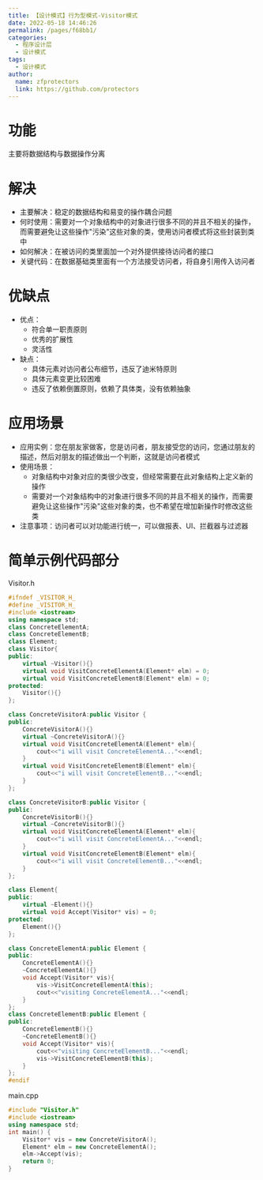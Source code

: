 ```yaml
---
title: 【设计模式】行为型模式-Visitor模式
date: 2022-05-18 14:46:26
permalink: /pages/f68bb1/
categories: 
  - 程序设计层
  - 设计模式
tags: 
  - 设计模式
author: 
  name: zfprotectors
  link: https://github.com/protectors
---
```

# 功能
主要将数据结构与数据操作分离
# 解决
- 主要解决：稳定的数据结构和易变的操作耦合问题
- 何时使用：需要对一个对象结构中的对象进行很多不同的并且不相关的操作，而需要避免让这些操作"污染"这些对象的类，使用访问者模式将这些封装到类中
- 如何解决：在被访问的类里面加一个对外提供接待访问者的接口
- 关键代码：在数据基础类里面有一个方法接受访问者，将自身引用传入访问者

# 优缺点
- 优点：
    - 符合单一职责原则
    - 优秀的扩展性
    - 灵活性
- 缺点：
    - 具体元素对访问者公布细节，违反了迪米特原则
    - 具体元素变更比较困难
    - 违反了依赖倒置原则，依赖了具体类，没有依赖抽象

# 应用场景
- 应用实例：您在朋友家做客，您是访问者，朋友接受您的访问，您通过朋友的描述，然后对朋友的描述做出一个判断，这就是访问者模式
- 使用场景：
    - 对象结构中对象对应的类很少改变，但经常需要在此对象结构上定义新的操作
    - 需要对一个对象结构中的对象进行很多不同的并且不相关的操作，而需要避免让这些操作"污染"这些对象的类，也不希望在增加新操作时修改这些类
- 注意事项：访问者可以对功能进行统一，可以做报表、UI、拦截器与过滤器

# 简单示例代码部分

Visitor.h
```cpp
#ifndef _VISITOR_H_ 
#define _VISITOR_H_ 
#include <iostream>
using namespace std;
class ConcreteElementA; 
class ConcreteElementB; 
class Element;
class Visitor{
public:
	virtual ~Visitor(){}
	virtual void VisitConcreteElementA(Element* elm) = 0;
	virtual void VisitConcreteElementB(Element* elm) = 0; 
protected:
	Visitor(){}
};

class ConcreteVisitorA:public Visitor {
public:
	ConcreteVisitorA(){}
	virtual ~ConcreteVisitorA(){}
	virtual void VisitConcreteElementA(Element* elm){
		cout<<"i will visit ConcreteElementA..."<<endl;
	}
	virtual void VisitConcreteElementB(Element* elm){
		cout<<"i will visit ConcreteElementB..."<<endl;
	}
};

class ConcreteVisitorB:public Visitor {
public:
	ConcreteVisitorB(){}
	virtual ~ConcreteVisitorB(){}
	virtual void VisitConcreteElementA(Element* elm){
		cout<<"i will visit ConcreteElementA..."<<endl;
	}
	virtual void VisitConcreteElementB(Element* elm){
		cout<<"i will visit ConcreteElementB..."<<endl;
	}
};

class Element{
public:
	virtual ~Element(){}
	virtual void Accept(Visitor* vis) = 0; 
protected:
	Element(){}
};

class ConcreteElementA:public Element {
public:
	ConcreteElementA(){}
	~ConcreteElementA(){} 
	void Accept(Visitor* vis){
		vis->VisitConcreteElementA(this);
		cout<<"visiting ConcreteElementA..."<<endl;
	}
};
class ConcreteElementB:public Element {
public: 
	ConcreteElementB(){}
	~ConcreteElementB(){}
	void Accept(Visitor* vis){
		cout<<"visiting ConcreteElementB..."<<endl;
		vis->VisitConcreteElementB(this);
	}
};
#endif
```

main.cpp
```cpp
#include "Visitor.h"
#include <iostream>
using namespace std;
int main() {
	Visitor* vis = new ConcreteVisitorA();
	Element* elm = new ConcreteElementA();
	elm->Accept(vis);
	return 0;
}
```
